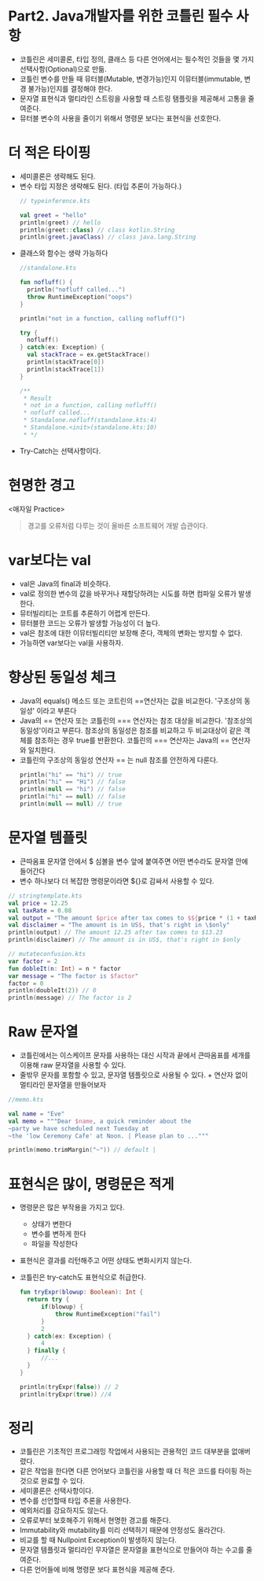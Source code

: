 # Part2. Java개발자를 위한 코틀린 필수 사항

- 코틀린은 세미콜론, 타입 정의, 클래스 등 다른 언어에서는 필수적인 것들을 몇 가지 선택사항(Optional)으로 만듦.
- 코틀린 변수를 만들 때 뮤터블(Mutable, 변경가능)인지 이뮤터블(immutable, 변경 불가능)인지를 결정해야 한다.
- 문자열 표현식과 멀티라인 스트링을 사용할 때 스트링 탬플릿을 제공해서 고통을 줄여준다.
- 뮤터블 변수의 사용을 줄이기 위해서 명령문 보다는 표현식을 선호한다.

# 더 적은 타이핑

- 세미콜론은 생략해도 된다.
- 변수 타입 지정은 생략해도 된다. (타입 추론이 가능하다.)
  ```kotlin
  // typeinference.kts

  val greet = "hello"
  println(greet) // hello
  println(greet::class) // class kotlin.String
  println(greet.javaClass) // class java.lang.String
  ```
- 클래스와 함수는 생략 가능하다
  ```kotlin
  //standalone.kts

  fun nofluff() {
  	println("nofluff called...")
  	throw RuntimeException("oops")
  }

  println("not in a function, calling nofluff()")

  try {
  	nofluff()
  } catch(ex: Exception) {
  	val stackTrace = ex.getStackTrace()
  	println(stackTrace[0])
  	println(stackTrace[1])
  }

  /**
   * Result
   * not in a function, calling nofluff()
   * nofluff called...
   * Standalone.nofluff(standalone.kts:4)
   * Standalone.<init>(standalone.kts:10)
   * */
  ```
- Try-Catch는 선택사항이다.

# 현명한 경고

<애자일 Practice>

> 경고를 오류처럼 다루는 것이 올바른 소프트웨어 개발 습관이다.

# var보다는 val

- val은 Java의 final과 비슷하다.
- val로 정의한 변수의 값을 바꾸거나 재할당하려는 시도를 하면 컴파일 오류가 발생한다.
- 뮤터빌리티는 코트를 추론하기 어렵게 만든다.
- 뮤터블한 코드는 오류가 발생할 가능성이 더 높다.
- val은 참조에 대한 이뮤터빌리티만 보장해 준다, 객체의 변화는 방지할 수 없다.
- 가능하면 var보다는 val을 사용하자.

# 향상된 동일성 체크

- Java의 equals() 메소드 또는 코트린의 ==연산자는 값을 비교한다. '구조상의 동일성' 이라고 부른다
- Java의 == 연산자 또는 코틀린의 === 연산자는 참조 대상을 비교한다. '참조상의 동일성'이라고 부른다. 참조상의 동일성은 참조를 비교하고 두 비교대상이 같은 객체를 참조하는 경우 true를 반환한다. 코틀린의 === 연산자는 Java의 == 연산자와 일치한다.
- 코틀린의 구조상의 동일성 연산자 == 는 null 참조를 안전하게 다룬다.
  ```kotlin
  println("hi" == "hi") // true
  println("hi" == "Hi") // false
  println(null == "hi") // false
  println("hi" == null) // false
  println(null == null) // true
  ```

# 문자열 템플릿

- 큰따옴표 문자열 안에서 $ 심볼을 변수 앞에 붙여주면 어떤 변수라도 문자열 안에 들어간다
- 변수 하나보다 더 복잡한 명령문이라면 ${}로 감싸서 사용할 수 있다.

```kotlin
// stringtemplate.kts
val price = 12.25
val taxRate = 0.08
val output = "The amount $price after tax comes to $${price * (1 + taxRate)}"
val disclaimer = "The amount is in US$, that's right in \$only"
println(output) // The amount 12.25 after tax comes to $13.23
println(disclaimer) // The amount is in US$, that's right in $only

// mutateconfusion.kts
var factor = 2
fun dobleIt(n: Int) = n * factor
var message = "The factor is $factor"
factor = 0
println(doubleIt(2)) // 0
println(message) // The factor is 2
```

# Raw 문자열

- 코틀린에서는 이스케이프 문자를 사용하는 대신 시작과 끝에서 큰따옴표를 세개를 이용해 raw 문자열을 사용할 수 있다.
- 줄밖무 문자를 포함할 수 있고, 문자열 템플릿으로 사용될 수 있다. + 연산자 없이 멀티라인 문자열을 만들어보자

```kotlin
//memo.kts

val name = "Eve"
val memo = """Dear $name, a quick reminder about the
~party we have scheduled next Tuesday at
~the 'low Ceremony Cafe' at Noon. | Please plan to ..."""

println(memo.trimMargin("~")) // default |
```

# 표현식은 많이, 명령문은 적게

- 명령문은 많은 부작용을 가지고 있다.
  - 상태가 변한다
  - 변수를 변하게 한다
  - 파일을 작성한다
- 표현식은 결과를 리턴해주고 어떤 상태도 변화시키지 않는다.

- 코틀린은 try-catch도 표현식으로 취급한다.
  ```kotlin
  fun tryExpr(blowup: Boolean): Int {
  	return try {
  		if(blowup) {
  			throw RuntimeException("fail")
  		}
  		2
  	} catch(ex: Exception) {
  		4
  	} finally {
  		//...
  	}
  }

  println(tryExpr(false)) // 2
  println(tryExpr(true)) //4
  ```

# 정리

- 코틀린은 기초적인 프로그래밍 작업에서 사용되는 관용적인 코드 대부분을 없애버렸다.
- 같은 작업을 한다면 다른 언어보다 코틀린을 사용할 때 더 적은 코드를 타이핑 하는 것으로 완료할 수 있다.
- 세미콜론은 선택사항이다.
- 변수를 선언할때 타입 추론을 사용한다.
- 예외처리를 강요하지도 않는다.
- 오류로부터 보호해주기 위해서 현명한 경고를 해준다.
- Immutability와 mutability를 미리 선택하기 때문에 안정성도 올라간다.
- 비교를 할 때 Nullpoint Exception이 발생하지 않는다.
- 문자열 템플릿과 멀티라인 무자열은 문자열을 표현식으로 만들어야 하는 수고를 줄여준다.
- 다른 언어들에 비해 명령문 보다 표현식을 제공해 준다.
